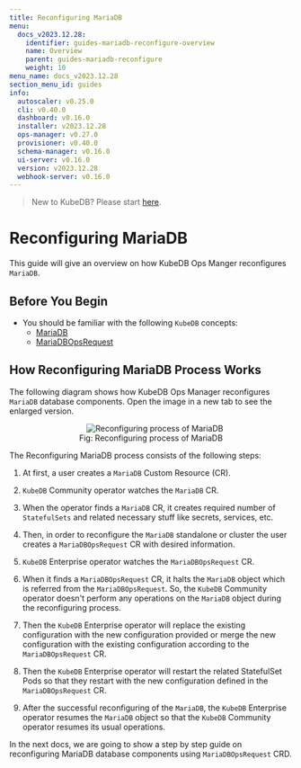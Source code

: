 ```yaml
---
title: Reconfiguring MariaDB
menu:
  docs_v2023.12.28:
    identifier: guides-mariadb-reconfigure-overview
    name: Overview
    parent: guides-mariadb-reconfigure
    weight: 10
menu_name: docs_v2023.12.28
section_menu_id: guides
info:
  autoscaler: v0.25.0
  cli: v0.40.0
  dashboard: v0.16.0
  installer: v2023.12.28
  ops-manager: v0.27.0
  provisioner: v0.40.0
  schema-manager: v0.16.0
  ui-server: v0.16.0
  version: v2023.12.28
  webhook-server: v0.16.0
---
```


> New to KubeDB? Please start [here](/docs/v2023.12.28/README).

# Reconfiguring MariaDB

This guide will give an overview on how KubeDB Ops Manger reconfigures `MariaDB`.

## Before You Begin

- You should be familiar with the following `KubeDB` concepts:
  - [MariaDB](/docs/v2023.12.28/guides/mariadb/concepts/mariadb)
  - [MariaDBOpsRequest](/docs/v2023.12.28/guides/mariadb/concepts/opsrequest)

## How Reconfiguring MariaDB Process Works

The following diagram shows how KubeDB Ops Manager reconfigures `MariaDB` database components. Open the image in a new tab to see the enlarged version.

<figure align="center">
  <img alt="Reconfiguring process of MariaDB" src="/docs/v2023.12.28/guides/mariadb/reconfigure/overview/images/reconfigure.jpeg">
<figcaption align="center">Fig: Reconfiguring process of MariaDB</figcaption>
</figure>

The Reconfiguring MariaDB process consists of the following steps:

1. At first, a user creates a `MariaDB` Custom Resource (CR).

2. `KubeDB` Community operator watches the `MariaDB` CR.

3. When the operator finds a `MariaDB` CR, it creates required number of `StatefulSets` and related necessary stuff like secrets, services, etc.

4. Then, in order to reconfigure the `MariaDB` standalone or cluster the user creates a `MariaDBOpsRequest` CR with desired information.

5. `KubeDB` Enterprise operator watches the `MariaDBOpsRequest` CR.

6. When it finds a `MariaDBOpsRequest` CR, it halts the `MariaDB` object which is referred from the `MariaDBOpsRequest`. So, the `KubeDB` Community operator doesn't perform any operations on the `MariaDB` object during the reconfiguring process.  

7. Then the `KubeDB` Enterprise operator will replace the existing configuration with the new configuration provided or merge the new configuration with the existing configuration according to the `MariaDBOpsRequest` CR.

8. Then the `KubeDB` Enterprise operator will restart the related StatefulSet Pods so that they restart with the new configuration defined in the `MariaDBOpsRequest` CR.

9. After the successful reconfiguring of the `MariaDB`, the `KubeDB` Enterprise operator resumes the `MariaDB` object so that the `KubeDB` Community operator resumes its usual operations.

In the next docs, we are going to show a step by step guide on reconfiguring MariaDB database components using `MariaDBOpsRequest` CRD.